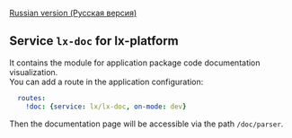 [Russian version (Русская версия)](https://github.com/epicoon/lx-doc/blob/master/README-ru.md)

## Service `lx-doc` for lx-platform

It contains the module for application package code documentation visualization.<br>
You can add a route in the application configuration:
```yaml
  routes:
    !doc: {service: lx/lx-doc, on-mode: dev}
```
Then the documentation page will be accessible via the path `/doc/parser`.
